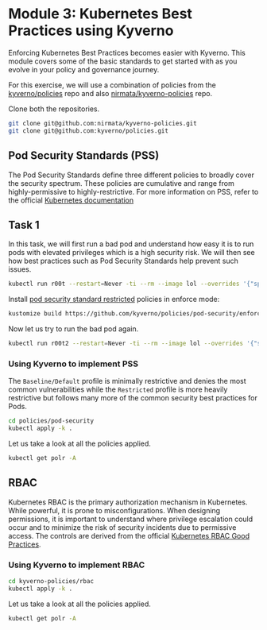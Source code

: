 # Module 3: Kubernetes Best Practices using Kyverno
Enforcing Kubernetes Best Practices becomes easier with Kyverno. This module covers some of the basic standards to get started with as you evolve in your policy and governance journey.

For this exercise, we will use a combination of policies from the [kyverno/policies](https://github.com/kyverno/policies) repo and also [nirmata/kyverno-policies](https://github.com/nirmata/kyverno-policies) repo.

Clone both the repositories.
```sh
git clone git@github.com:nirmata/kyverno-policies.git
git clone git@github.com:kyverno/policies.git
```

## Pod Security Standards (PSS)
The Pod Security Standards define three different policies to broadly cover the security spectrum. These policies are cumulative and range from highly-permissive to highly-restrictive. For more information on PSS, refer to the official [Kubernetes documentation](https://kubernetes.io/docs/concepts/security/pod-security-standards/)

## Task 1
In this task, we will first run a bad pod and understand how easy it is to run pods with elevated privileges which is a high security risk. We will then see how best practices such as Pod Security Standards help prevent such issues.

```sh
kubectl run r00t --restart=Never -ti --rm --image lol --overrides '{"spec":{"hostPID": true, "containers":[{"name":"1","image":"public.ecr.aws/h1a5s9h8/alpine:latest","command":["nsenter","--mount=/proc/1/ns/mnt","--","/bin/bash"],"stdin": true,"tty":true,"securityContext":{"privileged":true}}]}}'
```

Install [pod security standard restricted](https://kubernetes.io/docs/concepts/security/pod-security-standards/#restricted) policies in enforce mode:

```sh
kustomize build https://github.com/kyverno/policies/pod-security/enforce | kubectl apply -f -
```

Now let us try to run the bad pod again.
```sh
kubectl run r00t2 --restart=Never -ti --rm --image lol --overrides '{"spec":{"hostPID": true, "containers":[{"name":"1","image":"public.ecr.aws/h1a5s9h8/alpine:latest","command":["nsenter","--mount=/proc/1/ns/mnt","--","/bin/bash"],"stdin": true,"tty":true,"securityContext":{"privileged":true}}]}}'
```

### Using Kyverno to implement PSS
The `Baseline/Default` profile is minimally restrictive and denies the most common vulnerabilities while the `Restricted` profile is more heavily restrictive but follows many more of the common security best practices for Pods.

```sh
cd policies/pod-security
kubectl apply -k .
```

Let us take a look at all the policies applied.
```sh
kubectl get polr -A
```

## RBAC
Kubernetes RBAC is the primary authorization mechanism in Kubernetes. While powerful, it is prone to misconfigurations. When designing permissions, it is important to understand where privilege escalation could occur and to minimize the risk of security incidents due to permissive access. The controls are derived from the official [Kubernetes RBAC Good Practices](https://kubernetes.io/docs/concepts/security/rbac-good-practices/).


### Using Kyverno to implement RBAC

```sh
cd kyverno-policies/rbac
kubectl apply -k .
```

Let us take a look at all the policies applied.
```sh
kubectl get polr -A
```
